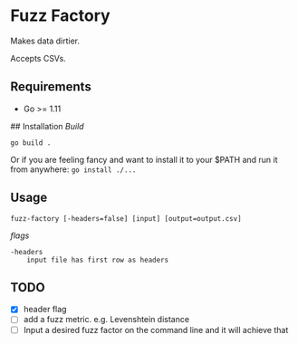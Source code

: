 # Fuzz Factory
Makes data dirtier.

Accepts CSVs.
## Requirements
- Go >= 1.11

## Installation
*Build*

`go build .`

Or if you are feeling fancy and want to install it to your $PATH and run it from anywhere:
`go install ./...`
## Usage
`fuzz-factory [-headers=false] [input] [output=output.csv]`

*flags*

    -headers
        input file has first row as headers



## TODO
- [x] header flag
- [ ] add a fuzz metric. e.g. Levenshtein distance
- [ ] Input a desired fuzz factor on the command line and it will achieve that
